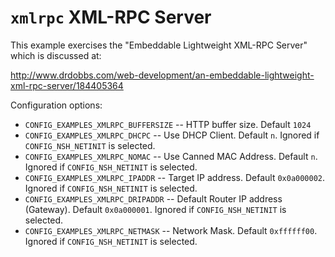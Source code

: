 `xmlrpc` XML-RPC Server
=======================

This example exercises the \"Embeddable Lightweight XML-RPC Server\"
which is discussed at:

<http://www.drdobbs.com/web-development/an-embeddable-lightweight-xml-rpc-server/184405364>

Configuration options:

-   `CONFIG_EXAMPLES_XMLRPC_BUFFERSIZE` -- HTTP buffer size. Default
    `1024`
-   `CONFIG_EXAMPLES_XMLRPC_DHCPC` -- Use DHCP Client. Default `n`.
    Ignored if `CONFIG_NSH_NETINIT` is selected.
-   `CONFIG_EXAMPLES_XMLRPC_NOMAC` -- Use Canned MAC Address. Default
    `n`. Ignored if `CONFIG_NSH_NETINIT` is selected.
-   `CONFIG_EXAMPLES_XMLRPC_IPADDR` -- Target IP address. Default
    `0x0a000002`. Ignored if `CONFIG_NSH_NETINIT` is selected.
-   `CONFIG_EXAMPLES_XMLRPC_DRIPADDR` -- Default Router IP address
    (Gateway). Default `0x0a000001`. Ignored if `CONFIG_NSH_NETINIT` is
    selected.
-   `CONFIG_EXAMPLES_XMLRPC_NETMASK` -- Network Mask. Default
    `0xffffff00`. Ignored if `CONFIG_NSH_NETINIT` is selected.
